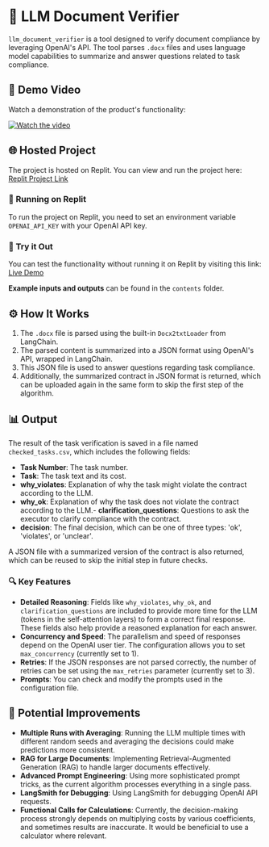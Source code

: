 # 📜 LLM Document Verifier

`llm_document_verifier` is a tool designed to verify document compliance by leveraging OpenAI's API. The tool parses `.docx` files and uses language model capabilities to summarize and answer questions related to task compliance.

## 🎥 Demo Video

Watch a demonstration of the product's functionality:

[![Watch the video](https://img.youtube.com/vi/0rq1SCvd8-k/maxresdefault.jpg)](https://youtu.be/0rq1SCvd8-k)

## 🌐 Hosted Project

The project is hosted on Replit. You can view and run the project here: [Replit Project Link](https://replit.com/@IgorSlinko/llmdocumentverifier?v=1)

### 🚀 Running on Replit

To run the project on Replit, you need to set an environment variable `OPENAI_API_KEY` with your OpenAI API key.

### 🧪 Try it Out

You can test the functionality without running it on Replit by visiting this link: [Live Demo](https://llmdocumentverifier-igorslinko.replit.app/)

**Example inputs and outputs** can be found in the `contents` folder.

## ⚙️ How It Works

1. The `.docx` file is parsed using the built-in `Docx2txtLoader` from LangChain.
2. The parsed content is summarized into a JSON format using OpenAI's API, wrapped in LangChain.
3. This JSON file is used to answer questions regarding task compliance.
4. Additionally, the summarized contract in JSON format is returned, which can be uploaded again in the same form to skip the first step of the algorithm.

## 📊 Output

The result of the task verification is saved in a file named `checked_tasks.csv`, which includes the following fields:

- **Task Number**: The task number.
- **Task**: The task text and its cost.
- **why_violates**: Explanation of why the task might violate the contract according to the LLM.
- **why_ok**: Explanation of why the task does not violate the contract according to the LLM.- **clarification_questions**: Questions to ask the executor to clarify compliance with the contract.
- **decision**: The final decision, which can be one of three types: 'ok', 'violates', or 'unclear'.

A JSON file with a summarized version of the contract is also returned, which can be reused to skip the initial step in future checks.

### 🔍 Key Features

- **Detailed Reasoning**: Fields like `why_violates`, `why_ok`, and `clarification_questions` are included to provide more time for the LLM (tokens in the self-attention layers) to form a correct final response. These fields also help provide a reasoned explanation for each answer.
- **Concurrency and Speed**: The parallelism and speed of responses depend on the OpenAI user tier. The configuration allows you to set `max_concurrency` (currently set to 1).
- **Retries**: If the JSON responses are not parsed correctly, the number of retries can be set using the `max_retries` parameter (currently set to 3).
- **Prompts**: You can check and modify the prompts used in the configuration file.

## 🚀 Potential Improvements

- **Multiple Runs with Averaging**: Running the LLM multiple times with different random seeds and averaging the decisions could make predictions more consistent.
- **RAG for Large Documents**: Implementing Retrieval-Augmented Generation (RAG) to handle larger documents effectively.
- **Advanced Prompt Engineering**: Using more sophisticated prompt tricks, as the current algorithm processes everything in a single pass.
- **LangSmith for Debugging**: Using LangSmith for debugging OpenAI API requests.
- **Functional Calls for Calculations**: Currently, the decision-making process strongly depends on multiplying costs by various coefficients, and sometimes results are inaccurate. It would be beneficial to use a calculator where relevant.
